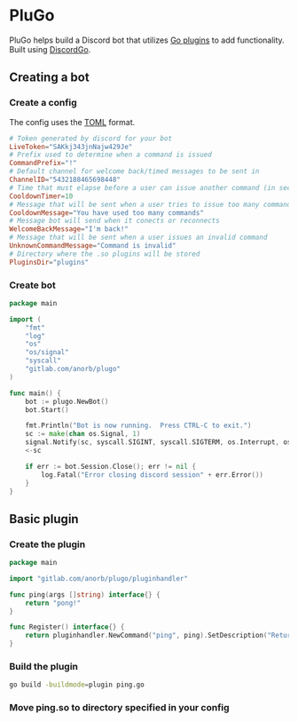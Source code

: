 # PluGo
PluGo helps build a Discord bot that utilizes [Go plugins](https://golang.org/pkg/plugin/) to add functionality. Built using [DiscordGo](https://github.com/bwmarrin/discordgo).

## Creating a bot
### Create a config
The config uses the [TOML](https://github.com/toml-lang/toml) format.
```toml
# Token generated by discord for your bot
LiveToken="SAKkj343jnNajw429Je"
# Prefix used to determine when a command is issued
CommandPrefix="!"
# Default channel for welcome back/timed messages to be sent in
ChannelID="5432188465698448"
# Time that must elapse before a user can issue another command (in seconds)
CooldownTimer=10
# Message that will be sent when a user tries to issue too many commands in a short time
CooldownMessage="You have used too many commands"
# Message bot will send when it conects or reconnects
WelcomeBackMessage="I'm back!"
# Message that will be sent when a user issues an invalid command
UnknownCommandMessage="Command is invalid"
# Directory where the .so plugins will be stored
PluginsDir="plugins"
```
### Create bot
```go
package main

import (
	"fmt"
	"log"
	"os"
	"os/signal"
	"syscall"
	"gitlab.com/anorb/plugo"
)

func main() {
	bot := plugo.NewBot()
	bot.Start()

	fmt.Println("Bot is now running.  Press CTRL-C to exit.")
	sc := make(chan os.Signal, 1)
	signal.Notify(sc, syscall.SIGINT, syscall.SIGTERM, os.Interrupt, os.Kill)
	<-sc

	if err := bot.Session.Close(); err != nil {
		log.Fatal("Error closing discord session" + err.Error())
	}
}
```

## Basic plugin
### Create the plugin
```go
package main

import "gitlab.com/anorb/plugo/pluginhandler"

func ping(args []string) interface{} {
	return "pong!"
}

func Register() interface{} {
	return pluginhandler.NewCommand("ping", ping).SetDescription("Returns ping on !pong command")
}
```
### Build the plugin
```sh
go build -buildmode=plugin ping.go
```
### Move ping.so to directory specified in your config
